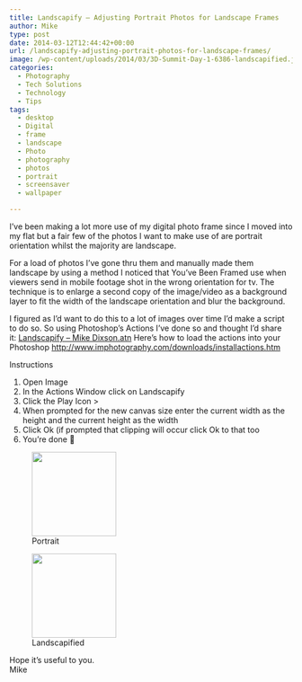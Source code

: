 ```yaml
---
title: Landscapify – Adjusting Portrait Photos for Landscape Frames
author: Mike
type: post
date: 2014-03-12T12:44:42+00:00
url: /landscapify-adjusting-portrait-photos-for-landscape-frames/
image: /wp-content/uploads/2014/03/3D-Summit-Day-1-6386-landscapified.jpg
categories:
  - Photography
  - Tech Solutions
  - Technology
  - Tips
tags:
  - desktop
  - Digital
  - frame
  - landscape
  - Photo
  - photography
  - photos
  - portrait
  - screensaver
  - wallpaper

---
```

I&#8217;ve been making a lot more use of my digital photo frame since I moved into my flat but a fair few of the photos I want to make use of are portrait orientation whilst the majority are landscape.

For a load of photos I&#8217;ve gone thru them and manually made them landscape by using a method I noticed that You&#8217;ve Been Framed use when viewers send in mobile footage shot in the wrong orientation for tv. The technique is to enlarge a second copy of the image/video as a background layer to fit the width of the landscape orientation and blur the background.

I figured as I&#8217;d want to do this to a lot of images over time I&#8217;d make a script to do so. So using Photoshop&#8217;s Actions I&#8217;ve done so and thought I&#8217;d share it: [Landscapify &#8211; Mike Dixson.atn][1] Here&#8217;s how to load the actions into your Photoshop <a href="http://www.imphotography.com/downloads/installactions.htm" target="_blank" rel="noopener">http://www.imphotography.com/downloads/installactions.htm</a>[  
][2] 

Instructions

  1. Open Image
  2. In the Actions Window click on Landscapify
  3. Click the Play Icon >
  4. When prompted for the new canvas size enter the current width as the height and the current height as the width
  5. Click Ok (if prompted that clipping will occur click Ok to that too
  6. You&#8217;re done 🙂

<div id='gallery-3' class='gallery galleryid-337 gallery-columns-2 gallery-size-thumbnail'>
  <figure class='gallery-item'> 
  
  <div class='gallery-icon portrait'>
    <a href='/landscapify-adjusting-portrait-photos-for-landscape-frames/3d-summit-day-1-6386-pre-landscapified/'><img width="150" height="150" src="/wp-content/uploads/2014/03/3D-Summit-Day-1-6386-pre-landscapified-150x150.jpg" class="attachment-thumbnail size-thumbnail" alt="" loading="lazy" aria-describedby="gallery-3-340" /></a>
  </div><figcaption class='wp-caption-text gallery-caption' id='gallery-3-340'> Portrait </figcaption></figure><figure class='gallery-item'> 
  
  <div class='gallery-icon landscape'>
    <a href='/landscapify-adjusting-portrait-photos-for-landscape-frames/3d-summit-day-1-6386-landscapified/'><img width="150" height="150" src="/wp-content/uploads/2014/03/3D-Summit-Day-1-6386-landscapified-150x150.jpg" class="attachment-thumbnail size-thumbnail" alt="" loading="lazy" aria-describedby="gallery-3-341" /></a>
  </div><figcaption class='wp-caption-text gallery-caption' id='gallery-3-341'> Landscapified </figcaption></figure>
</div>

Hope it&#8217;s useful to you.  
Mike

 [1]: /wp-content/uploads/2014/03/Landscapify-Mike-Dixson.atn_.zip
 [2]: http://mikedixson.com/wp-content/uploads/2014/03/Mikes-Photoshop-Actions.atn_.zip
